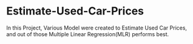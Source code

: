 # Estimate-Used-Car-Prices
In this Project, Various Model were created to Estimate Used Car Prices, and out of those Multiple Linear Regression(MLR) performs best.
